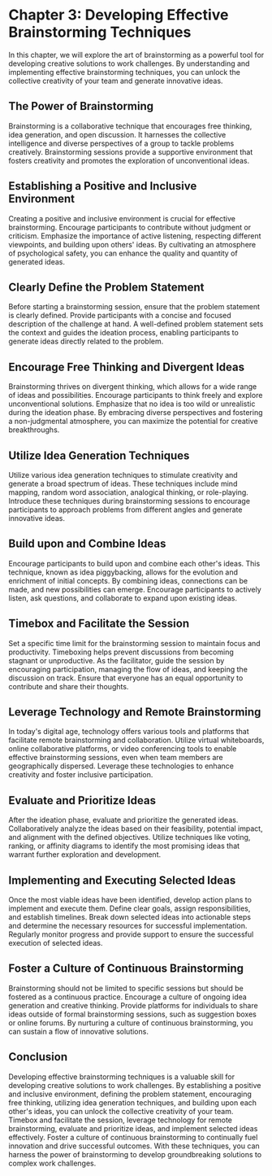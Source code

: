 Chapter 3: Developing Effective Brainstorming Techniques
========================================================

In this chapter, we will explore the art of brainstorming as a powerful tool for developing creative solutions to work challenges. By understanding and implementing effective brainstorming techniques, you can unlock the collective creativity of your team and generate innovative ideas.

The Power of Brainstorming
--------------------------

Brainstorming is a collaborative technique that encourages free thinking, idea generation, and open discussion. It harnesses the collective intelligence and diverse perspectives of a group to tackle problems creatively. Brainstorming sessions provide a supportive environment that fosters creativity and promotes the exploration of unconventional ideas.

Establishing a Positive and Inclusive Environment
-------------------------------------------------

Creating a positive and inclusive environment is crucial for effective brainstorming. Encourage participants to contribute without judgment or criticism. Emphasize the importance of active listening, respecting different viewpoints, and building upon others' ideas. By cultivating an atmosphere of psychological safety, you can enhance the quality and quantity of generated ideas.

Clearly Define the Problem Statement
------------------------------------

Before starting a brainstorming session, ensure that the problem statement is clearly defined. Provide participants with a concise and focused description of the challenge at hand. A well-defined problem statement sets the context and guides the ideation process, enabling participants to generate ideas directly related to the problem.

Encourage Free Thinking and Divergent Ideas
-------------------------------------------

Brainstorming thrives on divergent thinking, which allows for a wide range of ideas and possibilities. Encourage participants to think freely and explore unconventional solutions. Emphasize that no idea is too wild or unrealistic during the ideation phase. By embracing diverse perspectives and fostering a non-judgmental atmosphere, you can maximize the potential for creative breakthroughs.

Utilize Idea Generation Techniques
----------------------------------

Utilize various idea generation techniques to stimulate creativity and generate a broad spectrum of ideas. These techniques include mind mapping, random word association, analogical thinking, or role-playing. Introduce these techniques during brainstorming sessions to encourage participants to approach problems from different angles and generate innovative ideas.

Build upon and Combine Ideas
----------------------------

Encourage participants to build upon and combine each other's ideas. This technique, known as idea piggybacking, allows for the evolution and enrichment of initial concepts. By combining ideas, connections can be made, and new possibilities can emerge. Encourage participants to actively listen, ask questions, and collaborate to expand upon existing ideas.

Timebox and Facilitate the Session
----------------------------------

Set a specific time limit for the brainstorming session to maintain focus and productivity. Timeboxing helps prevent discussions from becoming stagnant or unproductive. As the facilitator, guide the session by encouraging participation, managing the flow of ideas, and keeping the discussion on track. Ensure that everyone has an equal opportunity to contribute and share their thoughts.

Leverage Technology and Remote Brainstorming
--------------------------------------------

In today's digital age, technology offers various tools and platforms that facilitate remote brainstorming and collaboration. Utilize virtual whiteboards, online collaborative platforms, or video conferencing tools to enable effective brainstorming sessions, even when team members are geographically dispersed. Leverage these technologies to enhance creativity and foster inclusive participation.

Evaluate and Prioritize Ideas
-----------------------------

After the ideation phase, evaluate and prioritize the generated ideas. Collaboratively analyze the ideas based on their feasibility, potential impact, and alignment with the defined objectives. Utilize techniques like voting, ranking, or affinity diagrams to identify the most promising ideas that warrant further exploration and development.

Implementing and Executing Selected Ideas
-----------------------------------------

Once the most viable ideas have been identified, develop action plans to implement and execute them. Define clear goals, assign responsibilities, and establish timelines. Break down selected ideas into actionable steps and determine the necessary resources for successful implementation. Regularly monitor progress and provide support to ensure the successful execution of selected ideas.

Foster a Culture of Continuous Brainstorming
--------------------------------------------

Brainstorming should not be limited to specific sessions but should be fostered as a continuous practice. Encourage a culture of ongoing idea generation and creative thinking. Provide platforms for individuals to share ideas outside of formal brainstorming sessions, such as suggestion boxes or online forums. By nurturing a culture of continuous brainstorming, you can sustain a flow of innovative solutions.

Conclusion
----------

Developing effective brainstorming techniques is a valuable skill for developing creative solutions to work challenges. By establishing a positive and inclusive environment, defining the problem statement, encouraging free thinking, utilizing idea generation techniques, and building upon each other's ideas, you can unlock the collective creativity of your team. Timebox and facilitate the session, leverage technology for remote brainstorming, evaluate and prioritize ideas, and implement selected ideas effectively. Foster a culture of continuous brainstorming to continually fuel innovation and drive successful outcomes. With these techniques, you can harness the power of brainstorming to develop groundbreaking solutions to complex work challenges.
